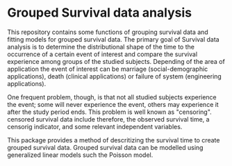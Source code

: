 # Grouped Survival data analysis

This repository contains some functions of grouping survival data and fitting models for grouped survival data. 
The primary goal of Survival data analysis is to determine the distributional shape of the time to the occurrence of a certain event of interest 
and compare the survival experience among groups of the studied subjects.
Depending of the area of application the event of interest can be marriage (social-demographic applications),
death (clinical  applications) or failure of system (engineering applications).

One frequent problem, though, is that not all studied subjects experience the event; some will never experience 
the event, others may experience it after the study period ends. This problem is well known as "censoring". 
censored survival data include therefore, the observed survival time, a censorig indicator, and some relevant 
independent variables.

This package provides a method of descritizing the survival time to create grouped survival data.
Grouped survival data can be modelled using generalized linear models such the Poisson model. 

